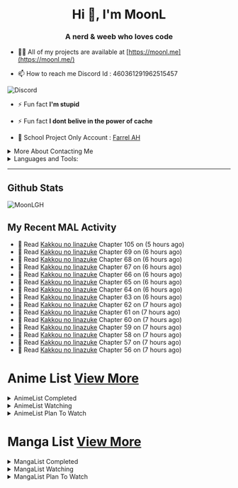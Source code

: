 <h1 align="center">Hi 👋, I'm MoonL</h1>
<h3 align="center">A nerd & weeb who loves code</h3>

- 👨‍💻 All of my projects are available at [https://moonl.me](https://moonl.me/)

- 📫 How to reach me Discord Id : 460361291962515457

![Discord](https://discord.c99.nl/widget/theme-1/460361291962515457.png)

- ⚡ Fun fact **I'm stupid**

- ⚡ Fun fact **I dont belive in the power of cache**

- 🏫 School Project Only Account : [Farrel AH](https://github.com/FarrelAH)
<details>
    <summary>More About Contacting Me</summary>
    <p align="left">
        <a href="https://twitter.com/moonlisgood" target="blank"><img align="center"
                src="https://raw.githubusercontent.com/rahuldkjain/github-profile-readme-generator/master/src/images/icons/Social/twitter.svg"
                alt="moonlisgood" height="30" width="40" /></a>
        <a href="https://fb.com/farrel athaillah" target="blank"><img align="center"
                src="https://raw.githubusercontent.com/rahuldkjain/github-profile-readme-generator/master/src/images/icons/Social/facebook.svg"
                alt="farrel athaillah" height="30" width="40" /></a>
        <a href="https://instagram.com/moonl_ig" target="blank"><img align="center"
                src="https://raw.githubusercontent.com/rahuldkjain/github-profile-readme-generator/master/src/images/icons/Social/instagram.svg"
                alt="moonl_ig" height="30" width="40" /></a>
        <a href="https://discord.gg/MoonL#6995" target="blank"><img align="center"
                src="https://raw.githubusercontent.com/rahuldkjain/github-profile-readme-generator/master/src/images/icons/Social/discord.svg"
                alt="MoonL#6995" height="30" width="40" /></a>
    </p>
</details>

<details>
    <summary align="left">Languages and Tools:</summary>
<p align="left"> <a href="https://angular.io" target="_blank"> <img
            src="https://angular.io/assets/images/logos/angular/angular.svg" alt="angular" width="40" height="40" />
    </a> <a href="https://getbootstrap.com" target="_blank"> <img
            src="https://raw.githubusercontent.com/devicons/devicon/master/icons/bootstrap/bootstrap-plain-wordmark.svg"
            alt="bootstrap" width="40" height="40" /> </a> <a href="https://www.w3schools.com/css/" target="_blank">
        <img src="https://raw.githubusercontent.com/devicons/devicon/master/icons/css3/css3-original-wordmark.svg"
            alt="css3" width="40" height="40" /> </a> <a href="https://www.electronjs.org" target="_blank"> <img
            src="https://raw.githubusercontent.com/devicons/devicon/master/icons/electron/electron-original.svg"
            alt="electron" width="40" height="40" /> </a> <a href="https://expressjs.com" target="_blank"> <img
            src="https://raw.githubusercontent.com/devicons/devicon/master/icons/express/express-original-wordmark.svg"
            alt="express" width="40" height="40" /> </a> <a href="https://heroku.com" target="_blank"> <img
            src="https://www.vectorlogo.zone/logos/heroku/heroku-icon.svg" alt="heroku" width="40" height="40" /> </a>
    <a href="https://www.w3.org/html/" target="_blank"> <img
            src="https://raw.githubusercontent.com/devicons/devicon/master/icons/html5/html5-original-wordmark.svg"
            alt="html5" width="40" height="40" /> </a> <a href="https://www.java.com" target="_blank"> <img
            src="https://raw.githubusercontent.com/devicons/devicon/master/icons/java/java-original.svg" alt="java"
            width="40" height="40" /> </a> <a href="https://developer.mozilla.org/en-US/docs/Web/JavaScript"
        target="_blank"> <img
            src="https://raw.githubusercontent.com/devicons/devicon/master/icons/javascript/javascript-original.svg"
            alt="javascript" width="40" height="40" /> </a> <a href="https://www.mongodb.com/" target="_blank"> <img
            src="https://raw.githubusercontent.com/devicons/devicon/master/icons/mongodb/mongodb-original-wordmark.svg"
            alt="mongodb" width="40" height="40" /> </a> <a href="https://nextjs.org/" target="_blank"> <img
            src="https://cdn.worldvectorlogo.com/logos/nextjs-3.svg" alt="nextjs" width="40" height="40" /> </a> <a
        href="https://nodejs.org" target="_blank"> <img
            src="https://raw.githubusercontent.com/devicons/devicon/master/icons/nodejs/nodejs-original-wordmark.svg"
            alt="nodejs" width="40" height="40" /> </a> <a href="https://www.python.org" target="_blank"> <img
            src="https://raw.githubusercontent.com/devicons/devicon/master/icons/python/python-original.svg"
            alt="python" width="40" height="40" /> </a> <a href="https://reactjs.org/" target="_blank"> <img
            src="https://raw.githubusercontent.com/devicons/devicon/master/icons/react/react-original-wordmark.svg"
            alt="react" width="40" height="40" /> </a> <a href="https://www.typescriptlang.org/" target="_blank"> <img
            src="https://raw.githubusercontent.com/devicons/devicon/master/icons/typescript/typescript-original.svg"
            alt="typescript" width="40" height="40" /> </a> <a href="https://vuejs.org/" target="_blank"> <img
            src="https://raw.githubusercontent.com/devicons/devicon/master/icons/vuejs/vuejs-original-wordmark.svg"
            alt="vuejs" width="40" height="40" /> </a> </p>
  </details>
  <hr>
    <h2>Github Stats</h2>
    <img src="https://github-readme-stats.vercel.app/api?username=moonlgh&show_icons=true" alt="MoonLGH"></a>

<h2> My Recent MAL Activity</h2>
<!-- MAL_ACTIVITY:start -->

- 📖 Read [Kakkou no Iinazuke](https://MyAnimeList.net/manga.php?id=123602) Chapter 105 on (5 hours ago)
- 📖 Read [Kakkou no Iinazuke](https://MyAnimeList.net/manga.php?id=123602) Chapter 69 on (6 hours ago)
- 📖 Read [Kakkou no Iinazuke](https://MyAnimeList.net/manga.php?id=123602) Chapter 68 on (6 hours ago)
- 📖 Read [Kakkou no Iinazuke](https://MyAnimeList.net/manga.php?id=123602) Chapter 67 on (6 hours ago)
- 📖 Read [Kakkou no Iinazuke](https://MyAnimeList.net/manga.php?id=123602) Chapter 66 on (6 hours ago)
- 📖 Read [Kakkou no Iinazuke](https://MyAnimeList.net/manga.php?id=123602) Chapter 65 on (6 hours ago)
- 📖 Read [Kakkou no Iinazuke](https://MyAnimeList.net/manga.php?id=123602) Chapter 64 on (6 hours ago)
- 📖 Read [Kakkou no Iinazuke](https://MyAnimeList.net/manga.php?id=123602) Chapter 63 on (6 hours ago)
- 📖 Read [Kakkou no Iinazuke](https://MyAnimeList.net/manga.php?id=123602) Chapter 62 on (7 hours ago)
- 📖 Read [Kakkou no Iinazuke](https://MyAnimeList.net/manga.php?id=123602) Chapter 61 on (7 hours ago)
- 📖 Read [Kakkou no Iinazuke](https://MyAnimeList.net/manga.php?id=123602) Chapter 60 on (7 hours ago)
- 📖 Read [Kakkou no Iinazuke](https://MyAnimeList.net/manga.php?id=123602) Chapter 59 on (7 hours ago)
- 📖 Read [Kakkou no Iinazuke](https://MyAnimeList.net/manga.php?id=123602) Chapter 58 on (7 hours ago)
- 📖 Read [Kakkou no Iinazuke](https://MyAnimeList.net/manga.php?id=123602) Chapter 57 on (7 hours ago)
- 📖 Read [Kakkou no Iinazuke](https://MyAnimeList.net/manga.php?id=123602) Chapter 56 on (7 hours ago)

<!-- MAL_ACTIVITY:end -->

# Anime List [View More](https://github.com/MoonLGH/MoonLGH/blob/main/Anime.md)
<details>
    <summary align="left">AnimeList Completed</summary>
    <!-- MAL_ANIME_COMPLETED:start -->

<img height="200px" width="150px" title="5-toubun no Hanayome" src="https://cdn.myanimelist.net/images/anime/1819/97947.jpg?s=b20eecd15489b37027fc442e039ab603"> <img height="200px" width="150px" title="5-toubun no Hanayome ∬" src="https://cdn.myanimelist.net/images/anime/1775/109514.jpg?s=8659b1f06c2b4ee7d50d8bf9c433dea8"> <img height="200px" width="150px" title="Adachi to Shimamura" src="https://cdn.myanimelist.net/images/anime/1649/109056.jpg?s=08b15169790bcf7d4313c75d93522bde"> <img height="200px" width="150px" title="Arifureta Shokugyou de Sekai Saikyou" src="https://cdn.myanimelist.net/images/anime/1776/97682.jpg?s=e4083aafc6a198485dc0f40ec0981919"> <img height="200px" width="150px" title="Asagao to Kase-san." src="https://cdn.myanimelist.net/images/anime/1578/94205.jpg?s=45c7fd4ac7d795db7b91ceb34d36e7b5"> <img height="200px" width="150px" title="Bakemonogatari" src="https://cdn.myanimelist.net/images/anime/11/75274.jpg?s=9a41fef3ec70b47cd603d3495dec5735"> <img height="200px" width="150px" title="Blend S" src="https://cdn.myanimelist.net/images/anime/6/88286.jpg?s=433abf38926f5ca3fe58aa29fd7cc093"> <img height="200px" width="150px" title="Boku no Hero Academia" src="https://cdn.myanimelist.net/images/anime/10/78745.jpg?s=844d9959a2cfbc60de12c138ca2837b9"> <img height="200px" width="150px" title="Boku no Hero Academia 2nd Season" src="https://cdn.myanimelist.net/images/anime/12/85221.jpg?s=d65251d6fb3c8aea81b25cafeeea52ee"> <img height="200px" width="150px" title="Busou Shoujo Machiavellianism" src="https://cdn.myanimelist.net/images/anime/3/83995.jpg?s=719693ac8fd0d1f0cf729fc19f461af5"> <img height="200px" width="150px" title="Charlotte" src="https://cdn.myanimelist.net/images/anime/12/74683.jpg?s=b5745538e638a8d9a2ae788c66772f2d"> <img height="200px" width="150px" title="Charlotte: Tsuyoimono-tachi" src="https://cdn.myanimelist.net/images/anime/1709/98068.jpg?s=6ac52285d68e65af64bd39424990e369"> <img height="200px" width="150px" title="Cheat Kusushi no Slow Life: Isekai ni Tsukurou Drugstore" src="https://cdn.myanimelist.net/images/anime/1787/115817.jpg?s=2c686bec62f10f839bdbd406c2f50c15"> <img height="200px" width="150px" title="Citrus" src="https://cdn.myanimelist.net/images/anime/11/89985.jpg?s=7309b487f6a94d813fb479449cc7da95"> <img height="200px" width="150px" title="Date A Bullet: Dead or Bullet" src="https://cdn.myanimelist.net/images/anime/1984/108425.jpg?s=844c73fbac5df509be367baf6fd0cf4b">

<!-- MAL_ANIME_COMPLETED:end -->
</details>

<details>
    <summary align="left">AnimeList Watching</summary>
    <!-- MAL_ANIME_WATCHING:start -->

<img height="200px" width="150px" title="Daitoshokan no Hitsujikai" src="https://cdn.myanimelist.net/images/anime/9/75230.jpg?s=e59a9ec24171adac59da08d853210af6"> <img height="200px" width="150px" title="Genjitsu Shugi Yuusha no Oukoku Saikenki Part 2" src="https://cdn.myanimelist.net/images/anime/1088/120068.jpg?s=33be7d88c82f7b3549428460e48b793f"> <img height="200px" width="150px" title="Kawaii dake ja Nai Shikimori-san" src="https://cdn.myanimelist.net/images/anime/1995/121695.jpg?s=0fe3329ba2e13ab3d13125ee23f487a4"> <img height="200px" width="150px" title="Shuumatsu no Harem" src="https://cdn.myanimelist.net/images/anime/1491/117296.jpg?s=3ae26ae2d2a8405e061a3628473b97d8"> <img height="200px" width="150px" title="Spy x Family" src="https://cdn.myanimelist.net/images/anime/1441/122795.jpg?s=346291a4d41400ff951e8f7d65a402c6"> <img height="200px" width="150px" title="Tensai Ouji no Akaji Kokka Saisei Jutsu" src="https://cdn.myanimelist.net/images/anime/1263/119511.jpg?s=4b043cfe67a7cfa8a48b663946fafe1f">

<!-- MAL_ANIME_WATCHING:end -->
</details>

<details>
    <summary align="left">AnimeList Plan To Watch</summary>
    <!-- MAL_ANIME_PTW:start -->

<img height="200px" width="150px" title="86 Part 2" src="https://cdn.myanimelist.net/images/anime/1321/117508.jpg?s=acffaeec0b998e5bc836b55b2fe73456"> <img height="200px" width="150px" title="Arifureta Shokugyou de Sekai Saikyou 2nd Season" src="https://cdn.myanimelist.net/images/anime/1877/119668.jpg?s=b0a58a0102635e03b419029edf2d51cf"> <img height="200px" width="150px" title="Boku no Hero Academia 5th Season" src="https://cdn.myanimelist.net/images/anime/1911/113611.jpg?s=0dd15fed60fd27b38532a8a43ffdc511"> <img height="200px" width="150px" title="Date A Live IV" src="https://cdn.myanimelist.net/images/anime/1368/121281.jpg?s=188e76237e371d17c9cb9d3ef9b8ffdf"> <img height="200px" width="150px" title="Flip Flappers" src="https://cdn.myanimelist.net/images/anime/4/82292.jpg?s=a1d4bf28189c9f766c6606dbc4ae2ee0"> <img height="200px" width="150px" title="Gridman x Dynazenon" src="https://cdn.myanimelist.net/images/anime/1486/120060.jpg?s=a792239bf1e5ba21da311652a7de314a"> <img height="200px" width="150px" title="Happy Sugar Life" src="https://cdn.myanimelist.net/images/anime/1386/103920.jpg?s=d53c2e5946b9cfcde49db0da890b64bd"> <img height="200px" width="150px" title="Hataraku Maou-sama! 2nd Season" src="https://cdn.myanimelist.net/images/anime/1543/120053.jpg?s=4ece6531d42bc9c11bac641163948490"> <img height="200px" width="150px" title="Hentai Ouji to Warawanai Neko." src="https://cdn.myanimelist.net/images/anime/3/75788.jpg?s=bfec1bcaeca7c8071cefb74d57a77e4a"> <img height="200px" width="150px" title="Isekai Quartet Movie: Another World" src="https://cdn.myanimelist.net/images/anime/1222/122000.jpg?s=d7569371a81fd6dc79c4285db056d7e1"> <img height="200px" width="150px" title="Kaguya-sama wa Kokurasetai: Ultra Romantic" src="https://cdn.myanimelist.net/images/anime/1160/122627.jpg?s=1e566ad21620c15a9f523d9779abf8aa"> <img height="200px" width="150px" title="Kanojo, Okarishimasu 2nd Season" src="https://cdn.myanimelist.net/images/anime/1427/120522.jpg?s=72f9222c51f72986c7e24adca6abbda4"> <img height="200px" width="150px" title="Karakai Jouzu no Takagi-san 3" src="https://cdn.myanimelist.net/images/anime/1861/120361.jpg?s=b61dcb0ad5880e97987cb7d31e7ba601"> <img height="200px" width="150px" title="Kimetsu no Yaiba" src="https://cdn.myanimelist.net/images/anime/1286/99889.jpg?s=df53be1440a076de57fda204bba4de60"> <img height="200px" width="150px" title="Komi-san wa, Comyushou desu." src="https://cdn.myanimelist.net/images/anime/1899/117237.jpg?s=1ae3e5a7671ca90a21a816e207796484">

<!-- MAL_ANIME_PTW:end -->
</details>

# Manga List [View More](https://github.com/MoonLGH/MoonLGH/blob/main/Manga.md)
<details>
    <summary align="left">MangaList Completed</summary>
    <!-- MAL_MANGA_COMPLETED:start -->

<img height="200px" width="150px" title="Nisekoi" src="https://cdn.myanimelist.net/images/manga/1/181212.jpg?s=2d5ecec49a07bc1f244b16fe531ec1a4"> <img height="200px" width="150px" title="Oya ga Urusai node Kouhai (♀) to Gisou Kekkon Shitemita." src="https://cdn.myanimelist.net/images/manga/1/212825.jpg?s=595da58abf2d80db61b130773335b0db">

<!-- MAL_MANGA_COMPLETED:end -->
</details>

<details>
    <summary align="left">MangaList Watching</summary>
    <!-- MAL_MANGA_READING:start -->

<img height="200px" width="150px" title="Adachi to Shimamura" src="https://cdn.myanimelist.net/images/manga/2/232193.jpg?s=ed81f0833d1edd350701d7c802f56167"> <img height="200px" width="150px" title="Ane Kyun!" src="https://cdn.myanimelist.net/images/manga/1/129425.jpg?s=243a424d09eca066e4cec3d409095f54"> <img height="200px" width="150px" title="Anemone wa Netsu wo Obiru" src="https://cdn.myanimelist.net/images/manga/3/246368.jpg?s=49261be33ea26ecbb30ba605db020a42"> <img height="200px" width="150px" title="Bokutachi wa Benkyou ga Dekinai" src="https://cdn.myanimelist.net/images/manga/3/197080.jpg?s=a6b66b658d1d6a8b786436c671345692"> <img height="200px" width="150px" title="Chichi wa Eiyuu, Haha wa Seirei, Musume no Watashi wa Tenseisha." src="https://cdn.myanimelist.net/images/manga/3/221517.jpg?s=54b38691e4eaef44853f86bb75bf8191"> <img height="200px" width="150px" title="Dual na Kanojo no Taoshikata" src="https://cdn.myanimelist.net/images/manga/3/250747.jpg?s=8012013320e4cf3a21292bb166ae8ea5"> <img height="200px" width="150px" title="Futaba-san Chi no Kyoudai" src="https://cdn.myanimelist.net/images/manga/1/199986.jpg?s=faecf24dc06d1057727ee5b6f7285fb4"> <img height="200px" width="150px" title="Ichido dake demo, Koukai Shitemasu." src="https://cdn.myanimelist.net/images/manga/2/226062.jpg?s=b07cfd32f7fb70fb9f4f2ac20d1c3278"> <img height="200px" width="150px" title="Isekai Harem Monogatari" src="https://cdn.myanimelist.net/images/manga/1/247076.jpg?s=f7552f42f89b0447da6e025a8e536044"> <img height="200px" width="150px" title="Isekai wa Smartphone to Tomo ni." src="https://cdn.myanimelist.net/images/manga/3/175220.jpg?s=a42dec4a85ac7e0f59d3b3297d36ea54"> <img height="200px" width="150px" title="Isekai wa Smartphone to Tomo ni." src="https://cdn.myanimelist.net/images/manga/2/197687.jpg?s=0781d5e335e72d9d03ede635d9df2ee5"> <img height="200px" width="150px" title="Kaguya-sama wa Kokurasetai: Tensai-tachi no Renai Zunousen" src="https://cdn.myanimelist.net/images/manga/3/188896.jpg?s=a2844cb4d66895f66a46a15ac776d0de"> <img height="200px" width="150px" title="Kakkou no Iinazuke" src="https://cdn.myanimelist.net/images/manga/5/233993.jpg?s=1098114b6b13fd8d863bc8e7089f87d4"> <img height="200px" width="150px" title="Kanojo mo Kanojo" src="https://cdn.myanimelist.net/images/manga/1/231307.jpg?s=005cf27d6c467704b22cad5f612becea"> <img height="200px" width="150px" title="Kanojo, Okarishimasu" src="https://cdn.myanimelist.net/images/manga/3/201707.jpg?s=b2dded6559b779cfdb204f7ce7cef345">

<!-- MAL_MANGA_READING:end -->
</details>

<details>
    <summary align="left">MangaList Plan To Watch</summary>
    <!-- MAL_MANGA_PTR:start -->

<img height="200px" width="150px" title="Blend S" src="https://cdn.myanimelist.net/images/manga/2/149976.jpg?s=a25f443dc164243e5c8b2ac4ef2e3ed5"> <img height="200px" width="150px" title="Gakkou no Sensei" src="https://cdn.myanimelist.net/images/manga/5/62185.jpg?s=589d41c822a1df370ecaa87645b29781"> <img height="200px" width="150px" title="Kase-san Series" src="https://cdn.myanimelist.net/images/manga/1/215181.jpg?s=0ceb70ff9260246a1192fe3b2ca7e508"> <img height="200px" width="150px" title="SQ: Begin W/Your Name!" src="https://cdn.myanimelist.net/images/manga/3/165495.jpg?s=7208ce6c071e744fd0748de1d945ad78"> <img height="200px" width="150px" title="Watashi ni Tenshi ga Maiorita!" src="https://cdn.myanimelist.net/images/manga/1/196509.jpg?s=73d146154f595cde8157ee99aa294c5d">

<!-- MAL_MANGA_PTR:end -->
</details>

